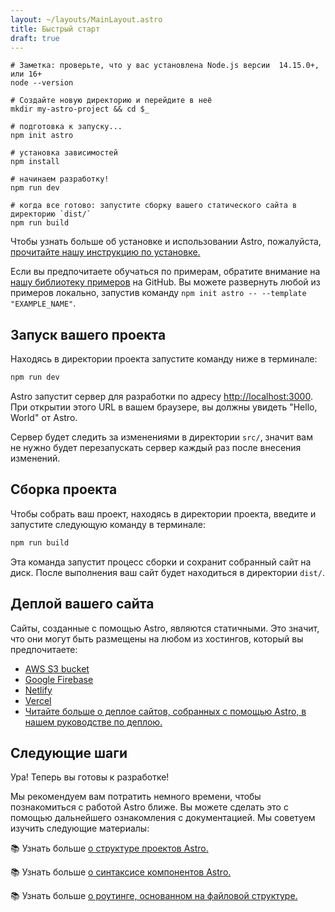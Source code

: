 ```yaml
---
layout: ~/layouts/MainLayout.astro
title: Быстрый старт
draft: true
---
```


```shell
# Заметка: проверьте, что у вас установлена Node.js версии  14.15.0+, или 16+
node --version

# Создайте новую директорию и перейдите в неё
mkdir my-astro-project && cd $_

# подготовка к запуску...
npm init astro

# установка зависимостей
npm install

# начинаем разработку!
npm run dev
```

```shell
# когда все готово: запустите сборку вашего статического сайта в директорию `dist/`
npm run build
```

Чтобы узнать больше об установке и использовании Astro, пожалуйста, [прочитайте нашу инструкцию по установке.](installation)

Если вы предпочитаете обучаться по примерам, обратите внимание на [нашу библиотеку примеров](https://github.com/withastro/astro/tree/main/examples) на GitHub. Вы можете развернуть любой из примеров локально, запустив команду `npm init astro -- --template "EXAMPLE_NAME"`.

## Запуск вашего проекта

Находясь в директории проекта запустите команду ниже в терминале:

```bash
npm run dev
```

Astro запустит сервер для разработки по адресу [http://localhost:3000](http://localhost:3000). При открытии этого URL в вашем браузере, вы должны увидеть "Hello, World" от Astro.

Сервер будет следить за изменениями в директории `src/`, значит вам не нужно будет перезапускать сервер каждый раз после внесения изменений.

## Сборка проекта

Чтобы собрать ваш проект, находясь в директории проекта, введите и запустите следующую команду в терминале:

```bash
npm run build
```

Эта команда запустит процесс сборки и сохранит собранный сайт на диск. После выполнения ваш сайт будет находиться в директории `dist/`.

## Деплой вашего сайта

Сайты, созданные с помощью Astro, являются статичными. Это значит, что они могут быть размещены на любом из хостингов, который вы предпочитаете:

- [AWS S3 bucket](https://aws.amazon.com/s3/)
- [Google Firebase](https://firebase.google.com/)
- [Netlify](https://www.netlify.com/)
- [Vercel](https://vercel.com/)
- [Читайте больше о деплое сайтов, собранных с помощью Astro, в нашем руководстве по деплою.](/guides/deploy)

## Следующие шаги

Ура! Теперь вы готовы к разработке!

Мы рекомендуем вам потратить немного времени, чтобы познакомиться с работой Astro ближе. Вы можете сделать это с помощью дальнейшего ознакомления с документацией. Мы советуем изучить следующие материалы:

📚 Узнать больше [о структуре проектов Astro.](/core-concepts/project-structure)

📚 Узнать больше [о синтаксисе компонентов Astro.](/core-concepts/astro-components)

📚 Узнать больше [о роутинге, основанном на файловой структуре.](core-concepts/astro-pages)
